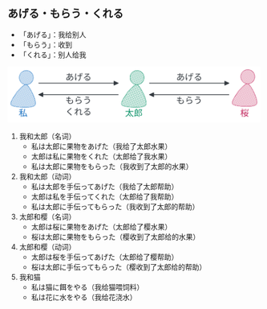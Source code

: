 ## あげる・もらう・くれる

- 「あげる」：我给别人
- 「もらう」：收到
- 「くれる」：别人给我

![give](imgs/give.svg)

1. 我和太郎（名词）
   - 私は太郎に果物をあげた（我给了太郎水果）
   - 太郎は私に果物をくれた（太郎给了我水果）
   - 私は太郎に果物をもらった（我收到了太郎的水果）
2. 我和太郎（动词）
   - 私は太郎を手伝ってあげた（我给了太郎帮助）
   - 太郎は私を手伝ってくれた（太郎给了我帮助）
   - 私は太郎に手伝ってもらった（我收到了太郎的帮助）
3. 太郎和樱（名词）
   - 太郎は桜に果物をあげた（太郎给了樱水果）
   - 桜は太郎に果物をもらった（樱收到了太郎给的水果）
4. 太郎和樱（动词）
   - 太郎は桜を手伝ってあげた（太郎给了樱帮助）
   - 桜は太郎に手伝ってもらった（樱收到了太郎给的帮助）
5. 我和猫
   - 私は猫に餌をやる（我给猫喂饲料）
   - 私は花に水をやる（我给花浇水）
